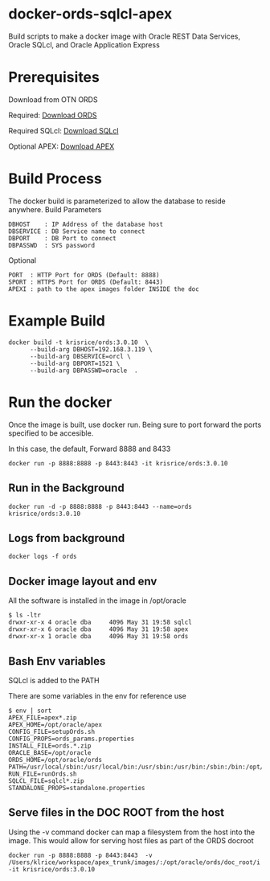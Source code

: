 # docker-ords-sqlcl-apex
Build scripts to make a docker image with Oracle REST Data Services, Oracle SQLcl, and Oracle Application Express


# Prerequisites

Download from OTN ORDS 


Required: [Download ORDS](http://www.oracle.com/technetwork/developer-tools/rest-data-services/downloads/index.html)

Required SQLcl: [Download SQLcl](http://www.oracle.com/technetwork/developer-tools/sqlcl/downloads/index.html)
    
Optional APEX:    [Download APEX](http://www.oracle.com/technetwork/developer-tools/apex/downloads/download-085147.html)
    


# Build Process

The docker build is parameterized to allow the database to reside anywhere.
Build Parameters

	DBHOST    : IP Address of the database host
	DBSERVICE : DB Service name to connect
	DBPORT    : DB Port to connect
	DBPASSWD  : SYS password

Optional

	PORT  : HTTP Port for ORDS (Default: 8888)
	SPORT : HTTPS Port for ORDS (Default: 8443)
	APEXI : path to the apex images folder INSIDE the doc


# Example Build    
```
docker build -t krisrice/ords:3.0.10  \
      --build-arg DBHOST=192.168.3.119 \
      --build-arg DBSERVICE=orcl \
      --build-arg DBPORT=1521 \
      --build-arg DBPASSWD=oracle  .
```

# Run the docker

Once the image is built, use docker run. Being sure to port forward the ports specified to be accesible.

In this case, the default, Forward 8888 and 8433


```
docker run -p 8888:8888 -p 8443:8443 -it krisrice/ords:3.0.10

```
## Run in the Background

```
docker run -d -p 8888:8888 -p 8443:8443 --name=ords krisrice/ords:3.0.10

```
## Logs from background 


```
docker logs -f ords
```

## Docker image layout and env

All the software is installed in the image in /opt/oracle
```
$ ls -ltr
drwxr-xr-x 4 oracle dba     4096 May 31 19:58 sqlcl
drwxr-xr-x 6 oracle dba     4096 May 31 19:58 apex
drwxr-xr-x 1 oracle dba     4096 May 31 19:58 ords

```

## Bash Env variables

SQLcl is added to the PATH

There are some variables in the env for reference use

```
$ env | sort
APEX_FILE=apex*.zip
APEX_HOME=/opt/oracle/apex
CONFIG_FILE=setupOrds.sh
CONFIG_PROPS=ords_params.properties
INSTALL_FILE=ords.*.zip
ORACLE_BASE=/opt/oracle
ORDS_HOME=/opt/oracle/ords
PATH=/usr/local/sbin:/usr/local/bin:/usr/sbin:/usr/bin:/sbin:/bin:/opt/oracle/sqlcl/bin
RUN_FILE=runOrds.sh
SQLCL_FILE=sqlcl*.zip
STANDALONE_PROPS=standalone.properties
```
    

## Serve files in the DOC ROOT from the host

Using the -v command docker can map a filesystem from the host into the image.  This would allow for serving host files as part of the ORDS docroot
```
docker run -p 8888:8888 -p 8443:8443  -v /Users/klrice/workspace/apex_trunk/images/:/opt/oracle/ords/doc_root/i  -it krisrice/ords:3.0.10

```
